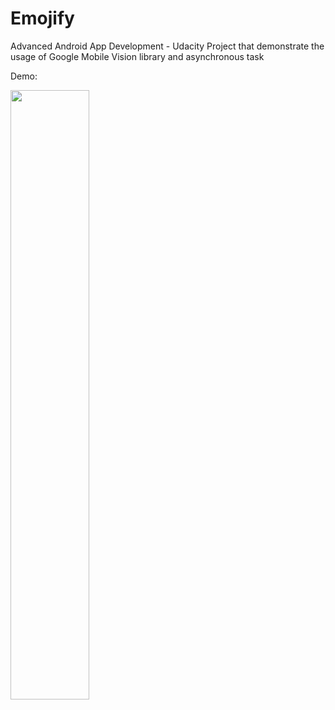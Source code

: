 # Emojify
Advanced Android App Development - Udacity
Project that demonstrate the usage of Google Mobile Vision library and asynchronous task

Demo:

[<img src="http://i3.ytimg.com/vi/aYikwUdcfXU/hqdefault.jpg" width="50%" class="center">](https://youtu.be/aYikwUdcfXU)
